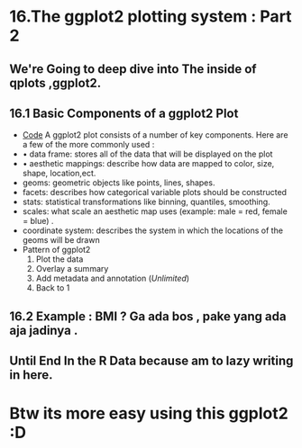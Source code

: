 # 16.The ggplot2 plotting system : Part 2

## We're Going to deep dive into The inside of qplots ,ggplot2.

## 16.1 Basic Components of a ggplot2 Plot
- [Code](https://github.com/Xwyzworms/Exploratory-Data-Analysis-with-R/blob/master/13.The%20ggplot%20plotting%20System%20part%202/Ggplo2.R)
A ggplot2 plot consists of a number of key components. Here are a few of the more commonly used :
- • data frame: stores all of the data that will be displayed on the plot
- • aesthetic mappings: describe how data are mapped to color, size, shape, location,ect.
- geoms: geometric objects like points, lines, shapes.
- facets: describes how categorical variable plots should be constructed
- stats: statistical transformations like binning, quantiles, smoothing. <Statistika pak>
- scales: what scale an aesthetic map uses (example: male = red, female = blue) .
- coordinate system: describes the system in which the locations of the geoms will be drawn
- Pattern of ggplot2
  1. Plot the data
  2. Overlay a summary
  3. Add metadata and annotation (*Unlimited*)
  4. Back to 1

## 16.2 Example : BMI ? Ga ada bos , pake yang ada aja jadinya .
## Until End In the R Data because am to lazy writing in here.

# Btw its more easy using this ggplot2 :D
